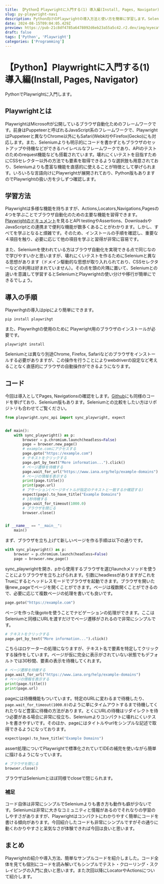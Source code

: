 ```yaml
---
title: 【Python】Playwrightに入門する(1) 導入編(Install, Pages, Navigator)
slug: py-playwright-navi
description: Python向けのPlaywrightの導入方法と使い方を簡単に学習します。Seleniumと比較しながらページの開き方やページ遷移の方法を中心に見ていきます。
date: 2024-08-15T09:04:05.429Z
preview: https://pub-21c8df4785a6478092d6eb23a55a5c42.r2.dev/img/eyecatch/playwright_eycatch.webp
draft: false
tags: ['Python', 'Playwright']
categories: ['Programming']
---
```


# 【Python】Playwrightに入門する(1) 導入編(Install, Pages, Navigator)

PythonでPlaywrightに入門します。

## Playwrightとは

PlaywrightはMicrosoftが公開しているブラウザ自動化ためのフレームワークです。前身はPuppeteerと呼ばれるJavaScript系のフレームワークで、PlaywrightはPuppeteerと異なりChrome以外にもSafari(Webkit)やFirefox(Gecko)にも対応します。また、Seleniumよりも明示的にコードを書かずともブラウザのセットアップや待機などができるハイレベルなフレームワークであり、APIのテストのためのrequest機能なども搭載されています。壊れにくいテストを目指すためにCSSセレクター以外の方法でも要素を取得できるような選択肢も用意されており、Seleniumよりも豊富な機能を直感的に使えることが特徴として挙げられます。いろいろな言語向けにPlaywrightが展開されており、Python版もありますのでPlaywrightの扱い方を少しずつ確認します。

## 学習方法

Playwrightは多様な機能を持ちますが、Actions,Locators,Navigations,Pagesの4つを学ぶことでブラウザ自動化のための主要な機能を習得できます。[Playwrightのドキュメント](https://playwright.dev/python/docs/intro)を見るとAPI testingやAssertions、DownloadsやJavaScriptとの連携まで便利な機能が数多くあることがわかります。しかし、すべてを学ぶとなると煩雑です。そのため、インストールの手順を確認し、重要な４項目を触り、必要に応じて他の項目を学ぶと習得が非常に容易です。  

また、Seleniumを使われている方はブラウザ自動化を実現できる点で同じなので学びやすいかと思いますが、壊れにくいテストを作るためにSeleniumと異なる思想があります（ドメイン駆動的な思想が取り入れられており、CSSセレクターなどの利用は好まれていません）。その点を頭の片隅に置いて、Seleniumとの違いを意識して学習するとSeleniumとPlaywrightの使い分けや移行が簡単にできるでしょう。

## 導入の手順

Playwrihgtの導入はpipにより簡単にできます。

```shell
pip install playwrihgt
```

また、Playwrihgtの使用のために Playwright用のブラウザのインストールが必要です。

```shell
playwright install
```

Seleniumとは異なり別途Chrome, Firefox, Safariなどのブラウザをインストールする必要がありますが、この操作を行うことによりwebdriverの設定など考えることなく直感的にブラウザの自動操作ができるようになります。

## コード

今回は導入としてPages, Navigationsの確認をします。[Github](https://github.com/rmc8/Practice-Playwright-with-Python/tree/main/src/001_navigation)にも同様のコードを挙げており、Selenium版もあります。Seleniumとの比較をしたい方はリポジトリも合わせてご覧ください。

```python
from playwright.sync_api import sync_playwright, expect


def main():
    with sync_playwright() as p:
        browser = p.chromium.launch(headless=False)
        page = browser.new_page()
        # example.comにアクセスする
        page.goto("https://example.com")
        # テキストをクリックする
        page.get_by_text("More information...").click()
        # ページ遷移を待機する
        page.wait_for_url("https://www.iana.org/help/example-domains")
        # ページの情報を表示する
        print(page.title())
        print(page.url)
        # アサーション(ページタイトルが指定のテキストと一致するか確認する)
        expect(page).to_have_title("Example Domains")
        # 1秒待機する
        page.wait_for_timeout(1000.0)
        # ブラウザを閉じる
        browser.close()


if __name__ == "__main__":
    main()

```

まず、ブラウザを立ち上げて新しいページを作る手順は以下の通りです。

```python
with sync_playwright() as p:
    browser = p.chromium.launch(headless=False)
    page = browser.new_page()
```

sync_playwrightを開き、pから使用するブラウザを選びlaunchメソッドを使うことによりブラウザを立ち上げられます。引数にheadlessがありますがこれをTrueにするとヘッドレスモードでブラウザを起動できます。ブラウザを開いた後new_pageでページを開くことができます。ページは複数開くことができるので、必要に応じて複数ページの処理を書いても良いです。

```python
page.goto("https://example.com")
```

ページを作った後gotoを使うことでナビゲーションの処理ができます。ここはSeleniumと同様にURLを渡すだけでページ遷移がされるので非常にシンプルです。

```python
# テキストをクリックする
page.get_by_text("More information...").click()
```

こちらはロケーターの処理になりますが、テキスト名で要素を特定してクリックする操作をしています。ページが仮に完全に表示がされていない状態でもデフォルトでは30秒間、要素の表示を待機してくれます。

```python
# ページ遷移を待機する
page.wait_for_url("https://www.iana.org/help/example-domains")
# ページの情報を表示する
print(page.title())
print(page.url)
```

pageには待機機能もついています。特定のURLに変わるまで待機したり、`page.wait_for_timeout(1000.0)`のように単にタイムアウトするまで待機してくれたりなど豊富に待機の方法があります。とくにURLの待機はリダイレクトを待つ必要がある場合に非常に役立ち、Seleniumよりコンパクトに壊れにくいテストを書きやすいです。そのほか、pageにはタイトルやurlをシンプルな記述で取得できるようになっております。

```python
expect(page).to_have_title("Example Domains")
```

assert処理についてPlaywrightで標準化されていてIDEの補完を使いながら簡単に描けるようになっています。

```python
# ブラウザを閉じる
browser.close()
```

ブラウザはSeleniumとほぼ同様でcloseで閉じられます。

### 補足

コード自体は非常にシンプルでSeleniumよりも書き方も動作も癖が少ないです。Seleniumは非常に大きなコミュニティと情報があるのでそれなりの学習のしやすさがありますが、Playwrightはコンパクトにわかりやすく簡単にコードを書ける傾向があります。今回紹介したコードも非常にシンプルですがその通りに動くわかりやすさと呆気なさが体験できれば今回は良いと思います。

## まとめ

Playwrightの紹介や導入方法、簡単なサンプルコードを紹介しました。コード全体を見ても個別にコードを読み解いてもシンプルでテスト・クローリング・スクレイピングの入門に良いと思います。また次回以降にLocatorやActionsについて紹介します。

